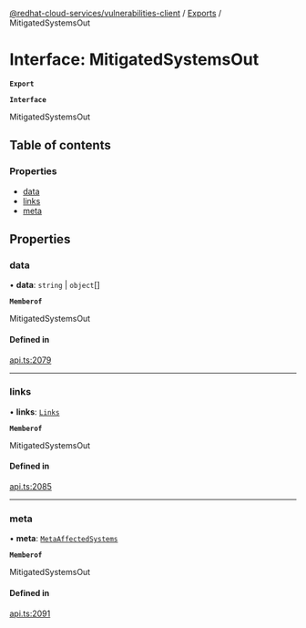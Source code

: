 [@redhat-cloud-services/vulnerabilities-client](../README.md) / [Exports](../modules.md) / MitigatedSystemsOut

# Interface: MitigatedSystemsOut

**`Export`**

**`Interface`**

MitigatedSystemsOut

## Table of contents

### Properties

- [data](MitigatedSystemsOut.md#data)
- [links](MitigatedSystemsOut.md#links)
- [meta](MitigatedSystemsOut.md#meta)

## Properties

### data

• **data**: `string` \| `object`[]

**`Memberof`**

MitigatedSystemsOut

#### Defined in

[api.ts:2079](https://github.com/RedHatInsights/javascript-clients/blob/master/packages/vulnerabilities/api.ts#L2079)

___

### links

• **links**: [`Links`](Links.md)

**`Memberof`**

MitigatedSystemsOut

#### Defined in

[api.ts:2085](https://github.com/RedHatInsights/javascript-clients/blob/master/packages/vulnerabilities/api.ts#L2085)

___

### meta

• **meta**: [`MetaAffectedSystems`](MetaAffectedSystems.md)

**`Memberof`**

MitigatedSystemsOut

#### Defined in

[api.ts:2091](https://github.com/RedHatInsights/javascript-clients/blob/master/packages/vulnerabilities/api.ts#L2091)
